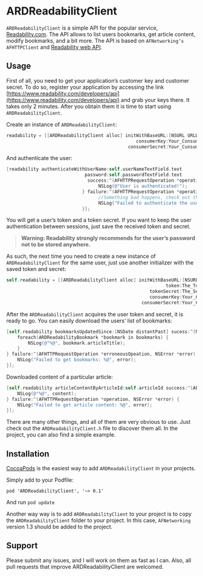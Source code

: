 # ARDReadabilityClient
`ARDReadabilityClient` is a simple API for the popular service, [Readability.com](http://readability.com/). The API allows to list users bookmarks, get article content, modify bookmarks, and a bit more. The API is based on `AFNetworking‘s` `AFHTTPClient` and [Readability web API](https://www.readability.com/developers/api/reader).

## Usage
First of all, you need to get your application’s customer key and customer secret. To do so, register your application by accessing the link [https://www.readability.com/developers/api](https://www.readability.com/developers/api) and grab your keys there. It takes only 2 minutes. After you obtain them it is time to start using `ARDReadabilityClient`.

Create an instance of `ARDReadabilityClient`:
```objective-c
readability = [[ARDReadabilityClient alloc] initWithBaseURL:[NSURL URLWithString:@"https://www.readability.com/api/rest/v1/"]
                                                consumerKey:Your_Consumer_Key
                                             consumerSecret:Your_Cunsumer_Secret];
```

And authenticate the user:
```objective-c
[readability authenticateWithUserName:self.userNameTextField.text
                             password:self.passwordTextField.text
                              success:^(AFHTTPRequestOperation *operation, NSString *token, NSString *secret) {
                                  NSLog(@"User is authenticated!");
                            } failure:^(AFHTTPRequestOperation *operation, NSError *error) {
                                  //Something bad happens, check out the error
                                  NSLog("Failed to authenticate the user: %@", error);
                            }];
```

You will get a user’s token and a token secret. If you want to keep the user authentication between sessions, just save the received token and secret. 

> **Warning: Readability strongly recommends for the user’s password not to be stored anywhere.**

As such, the next time you need to create a new instance of `ARDReadabilityClient` for the same user, just use another initializer with the saved token and secret:
```objective-c
self.readability = [[ARDReadabilityClient alloc] initWithBaseURL:[NSURL URLWithString:@"https://www.readability.com/api/rest/v1/"]
                                                           token:The_Token
                                                     tokenSecret:The_Secret
                                                     consumerKey:Your_Consumer_Key
                                                  consumerSecret:Your_Cunsumer_Secret];
```

After the `ARDReadabilityClient` acquires the user token and secret, it is ready to go. You can easily download the users’ list of bookmarks:
```objective-c
[self.readability bookmarksUpdatedSince:[NSDate distantPast] sucess:^(NSArray *opeations, NSArray *bookmarks) {
    foreach(ARDReadabilityBookmark *bookmark in bookmarks) {
        NSLog(@"%@", bookmark.articleTitle);
    }
} failure:^(AFHTTPRequestOperation *erroneousOpeation, NSError *error) {
    NSLog("Failed to get bookmarks: %@", error);
}];
```

Downloaded content of a particular article:
```objective-c
[self.readability articleContentByArticleId:self.articleId success:^(AFHTTPRequestOperation *operation, NSString *content) {
    NSLog(@"%@", content);
} failure:^(AFHTTPRequestOperation *operation, NSError *error) {
    NSLog("Failed to get article content: %@", error);
}];
```
There are many other things, and all of them are very obvious to use. Just check out the `ARDReadabilityClient.h` file to discover them all. In the project, you can also find a simple example.

## Installation

[CocoaPods](http://cocoapods.org/) is the easiest way to add `ARDReadabilityClient` in your projects. 

Simply add to your Podfile:

    pod 'ARDReadabilityClient', '~> 0.1'

And run `pod update`

Another way way is to add `ARDReadabilityClient` to your project is to copy the `ARDReadabilityClient` folder to your project. In this case, `AFNetworking` version 1.3 should be added to the project. 

## Support
Please submit any issues, and I will work on them as fast as I can. Also, all pull requests that improve ARDReadabilityClient are welcomed.
